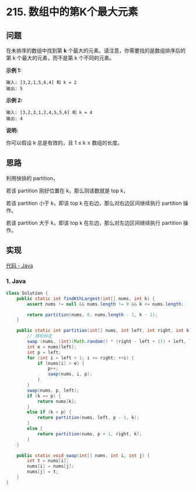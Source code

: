 # 215. 数组中的第K个最大元素

## 问题

在未排序的数组中找到第 **k** 个最大的元素。请注意，你需要找的是数组排序后的第 k 个最大的元素，而不是第 k 个不同的元素。

**示例 1:**

```
输入: [3,2,1,5,6,4] 和 k = 2
输出: 5
```

**示例 2:**

```
输入: [3,2,3,1,2,4,5,5,6] 和 k = 4
输出: 4
```

**说明:**

你可以假设 k 总是有效的，且 1 ≤ k ≤ 数组的长度。

## 思路

利用快排的 partition，

若该 partition 刚好位置在 k，那么则该数就是 top k，

若该 partition 小于 k，即该 top k 在右边，那么对右边区间继续执行 partition 操作。

若该 partition 大于 k，即该 top k 在左边，那么对左边区间继续执行 partition 操作。

## 实现

[代码 - Java](Solution.java)

### 1. Java

```java
class Solution {
    public static int findKthLargest(int[] nums, int k) {
        assert nums != null && nums.length != 0 && k <= nums.length;

        return partition(nums, 0, nums.length - 1, k - 1);
    }

    public static int partition(int[] nums, int left, int right, int k) {
        // 随机标定
        swap (nums, (int)(Math.random() * (right - left + 1)) + left, left);
        int e = nums[left];
        int p = left;
        for (int i = left + 1; i <= right; ++i) {
            if (nums[i] > e) {
                p++;
                swap(nums, i, p);
            }
        }
        swap(nums, p, left);
        if (k == p) {
            return nums[k];
        }
        else if (k < p) {
            return partition(nums, left, p - 1, k);
        }
        else {
            return partition(nums, p + 1, right, k);
        }
    }

    public static void swap(int[] nums, int i, int j) {
        int t = nums[i];
        nums[i] = nums[j];
        nums[j] = t;
    }
}
```